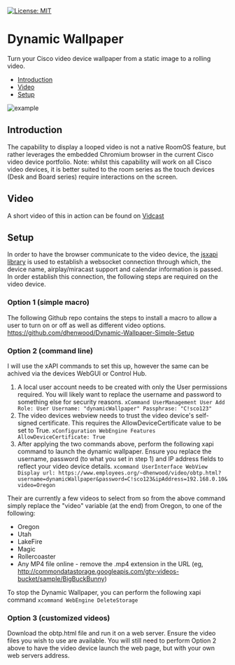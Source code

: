[![License: MIT](https://img.shields.io/badge/License-MIT-yellow.svg)](https://opensource.org/licenses/MIT)

# Dynamic Wallpaper
Turn your Cisco video device wallpaper from a static image to a rolling video. 

* [Introduction](https://github.com/dhenwood/Dynamic-Wallpaper#introduction)
* [Video](https://github.com/dhenwood/Dynamic-Wallpaper#video)
* [Setup](https://github.com/dhenwood/Dynamic-Wallpaper#setup)

![example](https://github.com/dhenwood/Dynamic-Wallpaper/blob/main/DynamicWallpaperExample.gif)

## Introduction
The capability to display a looped video is not a native RoomOS feature, but rather leverages the embedded Chromium browser in the current Cisco video device portfolio. Note: whilst this capability will work on all Cisco video devices, it is better suited to the room series as the touch devices (Desk and Board series) require interactions on the screen.

## Video
A short video of this in action can be found on [Vidcast](https://app.vidcast.io/share/23e1360f-2ef6-4fc5-a89c-9f4b5514f3e3)

## Setup
In order to have the browser communicate to the video device, the [jsxapi library](https://github.com/cisco-ce/jsxapi) is used to establish a websocket connection through which, the device name, airplay/miracast support and calendar information is passed. In order establish this connection, the following steps are required on the video device. 

### Option 1 (simple macro)
The following Github repo contains the steps to install a macro to allow a user to turn on or off as well as different video options. https://github.com/dhenwood/Dynamic-Wallpaper-Simple-Setup

### Option 2 (command line)
I will use the xAPI commands to set this up, however the same can be achived via the devices WebGUI or Control Hub.
1. A local user account needs to be created with only the User permissions required. You will likely want to replace the username and password to something else for security reasons. ```xCommand UserManagement User Add Role: User Username: "dynamicWallpaper" Passphrase: "C!sco123"```
2. The video devices webview needs to trust the video device's self-signed certificate. This requires the AllowDeviceCertificate value to be set to True. ```xConfiguration WebEngine Features AllowDeviceCertificate: True```
3. After applying the two commands above, perform the following xapi command to launch the dynamic wallpaper. Ensure you replace the username, password (to what you set in step 1) and IP address fields to reflect your video device details. ```xcommand UserInterface WebView Display url: https://www.employees.org/~dhenwood/video/obtp.html?username=dynamicWallpaper&password=C!sco123&ipAddress=192.168.0.10&video=Oregon```

Their are currently a few videos to select from so from the above command simply replace the "video" variable (at the end) from Oregon, to one of the following:
* Oregon
* Utah
* LakeFire
* Magic
* Rollercoaster
* Any MP4 file online - remove the .mp4 extension in the URL (eg, http://commondatastorage.googleapis.com/gtv-videos-bucket/sample/BigBuckBunny)

To stop the Dynamic Wallpaper, you can perform the following xapi command ```xcommand WebEngine DeleteStorage ```

### Option 3 (customized videos)
Download the obtp.html file and run it on a web server. Ensure the video files you wish to use are available. You will still need to perform Option 2 above to have the video device launch the web page, but with your own web servers address.
